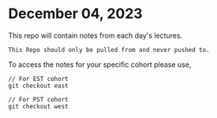 # December 04, 2023
This repo will contain notes from each day's lectures.

`This Repo should only be pulled from and never pushed to.`

To access the notes for your specific cohort please use,
```shell
// For EST cohort
git checkout east

// For PST cohort
git checkout west
```